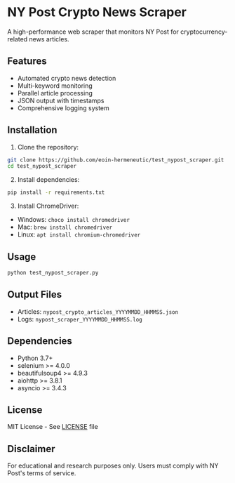 # NY Post Crypto News Scraper

A high-performance web scraper that monitors NY Post for cryptocurrency-related news articles.

## Features
- Automated crypto news detection
- Multi-keyword monitoring
- Parallel article processing
- JSON output with timestamps
- Comprehensive logging system

## Installation

1. Clone the repository:
```bash
git clone https://github.com/eoin-hermeneutic/test_nypost_scraper.git
cd test_nypost_scraper
```

2. Install dependencies:
```bash
pip install -r requirements.txt
```

3. Install ChromeDriver:
- Windows: `choco install chromedriver`
- Mac: `brew install chromedriver`
- Linux: `apt install chromium-chromedriver`

## Usage

```bash
python test_nypost_scraper.py
```

## Output Files

- Articles: `nypost_crypto_articles_YYYYMMDD_HHMMSS.json`
- Logs: `nypost_scraper_YYYYMMDD_HHMMSS.log`

## Dependencies

- Python 3.7+
- selenium >= 4.0.0
- beautifulsoup4 >= 4.9.3
- aiohttp >= 3.8.1
- asyncio >= 3.4.3

## License

MIT License - See [LICENSE](LICENSE) file

## Disclaimer

For educational and research purposes only. Users must comply with NY Post's terms of service.
